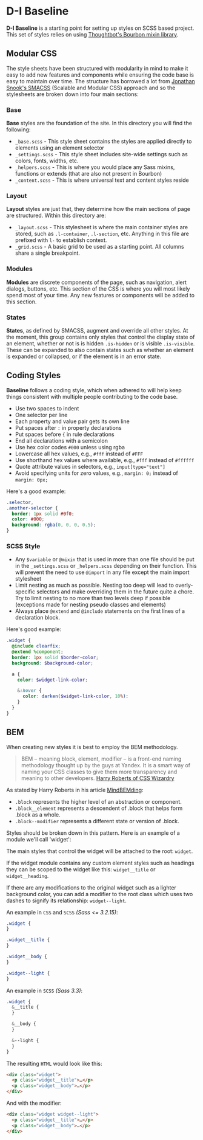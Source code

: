 # D-I Baseline

**D-I Baseline** is a starting point for setting up styles on SCSS based project. This set of styles relies on using [Thoughtbot's Bourbon mixin library](http://bourbon.io).

## Modular CSS

The style sheets have been structured with modularity in mind to make it easy to add new features and components while ensuring the code base is easy to maintain over time. The structure has borrowed a lot from [Jonathan Snook's SMACSS](http://smacss.com) (Scalable and Modular CSS) approach and so the stylesheets are broken down into four main sections:

### Base

**Base** styles are the foundation of the site. In this directory you will find the following:

- `_base.scss` - This style sheet contains the styles are applied directly to elements using an element selector
- `_settings.scss` - This style sheet includes site-wide settings such as colors, fonts, widths, etc.
- `_helpers.scss` - This is where you would place any Sass mixins, functions or extends (that are also not present in Bourbon)
- `_content.scss` - This is where universal text and content styles reside

### Layout

**Layout** styles are just that, they determine how the main sections of page are structured. Within this directory are:

- `_layout.scss` - This stylesheet is where the main container styles are stored, such as `.l-container`, `.l-section`, etc. Anything in this file are prefixed with `l-` to establish context.
- `_grid.scss` - A basic grid to be used as a starting point. All columns share a single breakpoint.

### Modules

**Modules** are discrete components of the page, such as navigation, alert dialogs, buttons, etc. This section of the CSS is where you will most likely spend most of your time. Any new features or components will be added to this section.

### States

**States**, as defined by SMACSS, augment and override all other styles. At the moment, this group contains only styles that control the display state of an element, whether or not is is hidden `.is-hidden` or is visible `.is-visible`. These can be expanded to also contain states such as whether an element is expanded or collapsed, or if the element is in an error state.

## Coding Styles

**Baseline** follows a coding style, which when adhered to will help keep things consistent with multiple people contributing to the code base.

- Use two spaces to indent
- One selector per line
- Each property and value pair gets its own line
- Put spaces after `:` in property declarations
- Put spaces before `{` in rule declarations
- End all declarations with a semicolon
- Use hex color codes `#000` unless using rgba
- Lowercase all hex values, e.g., `#fff` instead of `#FFF`
- Use shorthand hex values where available, e.g., `#fff` instead of `#ffffff`
- Quote attribute values in selectors, e.g., `input[type="text"]`
- Avoid specifying units for zero values, e.g., `margin: 0;` instead of `margin: 0px;`

Here's a good example:

```css
.selector,
.another-selector {
  border: 1px solid #0f0;
  color: #000;
  background: rgba(0, 0, 0, 0.5);
}
```

### SCSS Style

- Any `$variable` or `@mixin` that is used in more than one file should be put in the `_settings.scss` or `_helpers.scss` depending on their function. This will prevent the need to use `@import` in any file except the main import stylesheet
- Limit nesting as much as possible. Nesting too deep will lead to overly-specific selectors and make overriding them in the future quite a chore. Try to limit nesting to no more than two levels deep if possible (exceptions made for nesting pseudo classes and elements)
- Always place `@extend` and `@include` statements on the first lines of a declaration block.

Here's good example:

```scss
.widget {
  @include clearfix;
  @extend %component;
  border: 1px solid $border-color;
  background: $background-color;

  a {
    color: $widget-link-color;

    &:hover {
      color: darken($widget-link-color, 10%):
    }
  }
}
```

## BEM

When creating new styles it is best to employ the BEM methodology.

> BEM – meaning block, element, modifier – is a front-end naming methodology thought up by the guys at Yandex. It is a smart way of naming your CSS classes to give them more transparency and meaning to other developers. [Harry Roberts of CSS Wizardry](http://csswizardry.com/2013/01/mindbemding-getting-your-head-round-bem-syntax/)

As stated by Harry Roberts in his article [MindBEMding](http://csswizardry.com/2013/01/mindbemding-getting-your-head-round-bem-syntax/):

- `.block` represents the higher level of an abstraction or component.
- `.block__element` represents a descendent of .block that helps form .block as a whole.
- `.block--modifier` represents a different state or version of .block.

Styles should be broken down in this pattern. Here is an example of a module we'll call 'widget':

The main styles that control the widget will be attached to the root: `widget`.

If the widget module contains any custom element styles such as headings they can be scoped to the widget like this: `widget__title` or `widget__heading`.

If there are any modifications to the original widget such as a lighter background color, you can add a modifier to the root class which uses two dashes to signify its relationship: `widget--light`.

An example in `CSS` and `SCSS` *(Sass <= 3.2.15)*:

```scss
.widget {
}

.widget__title {
}

.widget__body {
}

.widget--light {
}
```

An example in `SCSS` *(Sass 3.3)*:

```scss
.widget {
  &__title {
  }

  &__body {
  }

  &--light {
  }
}
```

The resulting `HTML` would look like this:

```html
<div class="widget">
  <p class="widget__title">…</p>
  <p class="widget__body">…</p>
</div>
```
And with the modifier:

```html
<div class="widget widget--light">
  <p class="widget__title">…</p>
  <p class="widget__body">…</p>
</div>
```
